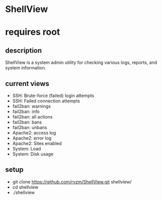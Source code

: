 # ShellView
# requires root

## description
ShellView is a system admin utility for checking various logs, reports, and system information.

## current views
 - SSH: Brute-force (failed) login attempts
 - SSH: Failed connection attempts
 - fail2ban: warnings
 - fail2ban: info
 - fail2ban: all actions
 - fail2ban: bans
 - fail2ban: unbans
 - Apache2: access log
 - Apache2: error log
 - Apache2: Sites enabled
 - System: Load
 - System: Disk usage

## setup
- git clone https://github.com/rvzm/ShellView.git shellview/
- cd shellview
- ./shellview


